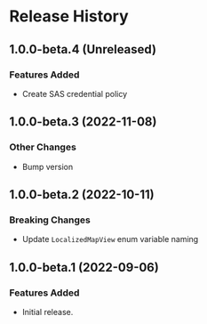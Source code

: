 # Release History

## 1.0.0-beta.4 (Unreleased)

### Features Added

- Create SAS credential policy

## 1.0.0-beta.3 (2022-11-08)

### Other Changes

- Bump version

## 1.0.0-beta.2 (2022-10-11)

### Breaking Changes

- Update `LocalizedMapView` enum variable naming

## 1.0.0-beta.1 (2022-09-06)

### Features Added

- Initial release.
